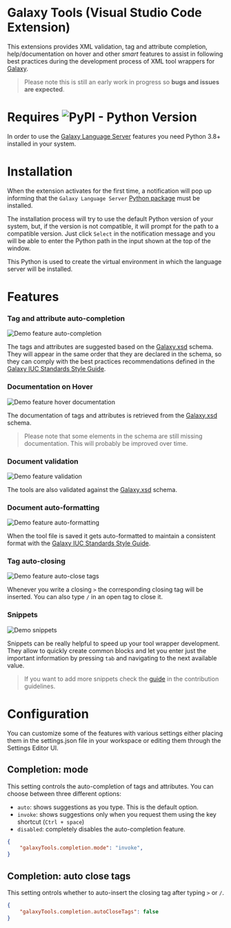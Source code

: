 # Galaxy Tools (Visual Studio Code Extension)
This extensions provides XML validation, tag and attribute completion, help/documentation on hover and other *smart* features to assist in following best practices during the development process of XML tool wrappers for [Galaxy](https://galaxyproject.org/).

> Please note this is still an early work in progress so **bugs and issues are expected**.

# Requires ![PyPI - Python Version](https://img.shields.io/pypi/pyversions/galaxy-language-server)
In order to use the [Galaxy Language Server](https://pypi.org/project/galaxy-language-server/) features you need Python 3.8+ installed in your system.

# Installation
When the extension activates for the first time, a notification will pop up informing that the `Galaxy Language Server` [Python package](https://pypi.org/project/galaxy-language-server/) must be installed.

The installation process will try to use the default Python version of your system, but, if the version is not compatible, it will prompt for the path to a compatible version. Just click `Select` in the notification message and you will be able to enter the Python path in the input shown at the top of the window. 

This Python is used to create the virtual environment in which the language server will be installed.

# Features
### Tag and attribute auto-completion 

![Demo feature auto-completion](../assets/feature.autocompletion.gif)

The tags and attributes are suggested based on the [Galaxy.xsd](https://github.com/galaxyproject/galaxy/blob/dev/lib/galaxy/tool_util/xsd/galaxy.xsd) schema. They will appear in the same order that they are declared in the schema, so they can comply with the best practices recommendations defined in the [Galaxy IUC Standards Style Guide](https://galaxy-iuc-standards.readthedocs.io/en/latest/best_practices/tool_xml.html?#coding-style).


### Documentation on Hover

![Demo feature hover documentation](../assets/feature.hover.documentation.gif)

The documentation of tags and attributes is retrieved from the [Galaxy.xsd](https://github.com/galaxyproject/galaxy/blob/dev/lib/galaxy/tool_util/xsd/galaxy.xsd) schema.
>Please note that some elements in the schema are still missing documentation. This will probably be improved over time.


### Document validation

![Demo feature validation](../assets/feature.validation.png)

The tools are also validated against the [Galaxy.xsd](https://github.com/galaxyproject/galaxy/blob/dev/lib/galaxy/tool_util/xsd/galaxy.xsd) schema.


### Document auto-formatting

![Demo feature auto-formatting](../assets/feature.autoformat.gif)

When the tool file is saved it gets auto-formatted to maintain a consistent format with the [Galaxy IUC Standards Style Guide](https://galaxy-iuc-standards.readthedocs.io/en/latest/best_practices/tool_xml.html?#coding-style).

### Tag auto-closing

![Demo feature auto-close tags](../assets/autoCloseTag.gif)

Whenever you write a closing ``>`` the corresponding closing tag will be inserted. You can also type ``/`` in an open tag to close it.


### Snippets

![Demo snippets](../assets/snippets.gif)

Snippets can be really helpful to speed up your tool wrapper development. They allow to quickly create common blocks and let you enter just the important information by pressing ``tab`` and navigating to the next available value.
>If you want to add more snippets check the [guide](./docs/CONTRIBUTING.md#adding-snippets) in the contribution guidelines.


# Configuration
You can customize some of the features with various settings either placing them in the settings.json file in your workspace or editing them through the Settings Editor UI.

## Completion: mode
This setting controls the auto-completion of tags and attributes. You can choose between three different options:
- `auto`: shows suggestions as you type. This is the default option.
- `invoke`: shows suggestions only when you request them using the key shortcut (`Ctrl + space`)
- `disabled`: completely disables the auto-completion feature.

````json
{
    "galaxyTools.completion.mode": "invoke",
}
````

## Completion: auto close tags
This setting ontrols whether to auto-insert the closing tag after typing `>` or `/`.

````json
{
    "galaxyTools.completion.autoCloseTags": false
}
````